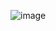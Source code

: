 ![image](https://user-images.githubusercontent.com/43339727/142955112-159cba03-4d60-4919-9505-fa24038ac27d.png)
